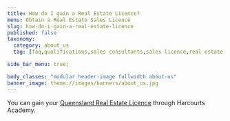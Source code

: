 ```yaml
---
title: How do I gain a Real Estate Licence?
menu: Obtain a Real Estate Sales Licence
slug: how-do-i-gain-a-real-estate-licence
published: false
taxonomy:
  category: about_us
  tag: [faq,qualifications,sales consultants,sales licence,real estate licence,sales]

side_bar_menu: true;

body_classes: "modular header-image fullwidth about-us"
banner_image: theme://images/banners/about_us.jpg
---
```


You can gain your [Queensland Real Estate Licence](/get-qualified/queensland/queensland-real-estate-licence) through Harcourts Academy.
